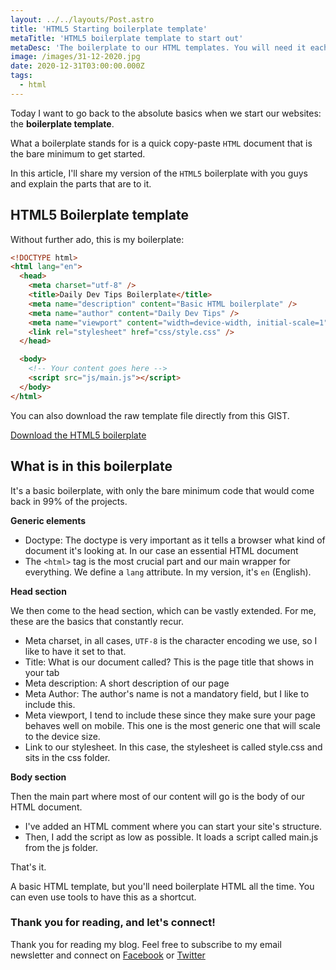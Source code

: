 ```yaml
---
layout: ../../layouts/Post.astro
title: 'HTML5 Starting boilerplate template'
metaTitle: 'HTML5 boilerplate template to start out'
metaDesc: 'The boilerplate to our HTML templates. You will need it each time you start a project'
image: /images/31-12-2020.jpg
date: 2020-12-31T03:00:00.000Z
tags:
  - html
---
```


Today I want to go back to the absolute basics when we start our websites: the **boilerplate template**.

What a boilerplate stands for is a quick copy-paste `HTML` document that is the bare minimum to get started.

In this article, I'll share my version of the `HTML5` boilerplate with you guys and explain the parts that are to it.

## HTML5 Boilerplate template

Without further ado, this is my boilerplate:

```html
<!DOCTYPE html>
<html lang="en">
  <head>
    <meta charset="utf-8" />
    <title>Daily Dev Tips Boilerplate</title>
    <meta name="description" content="Basic HTML boilerplate" />
    <meta name="author" content="Daily Dev Tips" />
    <meta name="viewport" content="width=device-width, initial-scale=1" />
    <link rel="stylesheet" href="css/style.css" />
  </head>

  <body>
    <!-- Your content goes here -->
    <script src="js/main.js"></script>
  </body>
</html>
```

You can also download the raw template file directly from this GIST.

[Download the HTML5 boilerplate](https://gist.github.com/rebelchris/f13c5acc2c5a833042137540b63b7633)

## What is in this boilerplate

It's a basic boilerplate, with only the bare minimum code that would come back in 99% of the projects.

**Generic elements**

- Doctype: The doctype is very important as it tells a browser what kind of document it's looking at. In our case an essential HTML document
- The `<html>` tag is the most crucial part and our main wrapper for everything. We define a `lang` attribute. In my version, it's `en` (English).

**Head section**

We then come to the head section, which can be vastly extended. For me, these are the basics that constantly recur.

- Meta charset, in all cases, `UTF-8` is the character encoding we use, so I like to have it set to that.
- Title: What is our document called? This is the page title that shows in your tab
- Meta description: A short description of our page
- Meta Author: The author's name is not a mandatory field, but I like to include this.
- Meta viewport, I tend to include these since they make sure your page behaves well on mobile. This one is the most generic one that will scale to the device size.
- Link to our stylesheet. In this case, the stylesheet is called style.css and sits in the css folder.

**Body section**

Then the main part where most of our content will go is the body of our HTML document.

- I've added an HTML comment where you can start your site's structure.
- Then, I add the script as low as possible. It loads a script called main.js from the js folder.

That's it.

A basic HTML template, but you'll need boilerplate HTML all the time.
You can even use tools to have this as a shortcut.

### Thank you for reading, and let's connect!

Thank you for reading my blog. Feel free to subscribe to my email newsletter and connect on [Facebook](https://www.facebook.com/DailyDevTipsBlog) or [Twitter](https://twitter.com/DailyDevTips1)
